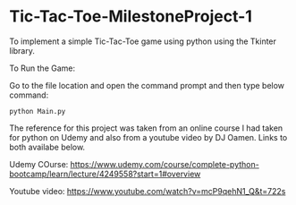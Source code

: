 # Tic-Tac-Toe-MilestoneProject-1

To implement a simple Tic-Tac-Toe game using python using the Tkinter library.

To Run the Game:

Go to the file location and open the command prompt and then type below command:

    python Main.py

The reference for this project was taken from an online course I had taken for python on Udemy and also from a youtube video by DJ Oamen.
Links to both availabe below.

Udemy COurse: https://www.udemy.com/course/complete-python-bootcamp/learn/lecture/4249558?start=1#overview

Youtube video: https://www.youtube.com/watch?v=mcP9qehN1_Q&t=722s
